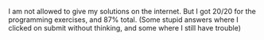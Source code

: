 I am not allowed to give my solutions on the internet.
But I got 20/20 for the programming exercises, and 87% total. (Some stupid answers where I clicked on submit without thinking, and some where I still have trouble)
